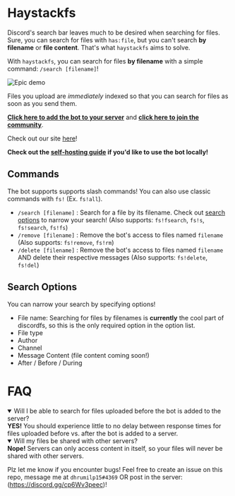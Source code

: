 # Haystackfs

Discord's search bar leaves much to be desired when searching for files. Sure, you can search for files with `has:file`, but you can't search **by filename** or **file content**. That's what `haystackfs` aims to solve.

With `haystackfs`, you can search for files **by filename** with a simple command: `/search [filename]`!

![Epic demo](demo/hfs_demo.gif)

Files you upload are *immediately* indexed so that you can search for files as soon as you send them.

[**Click here to add the bot to your server**](https://discord.com/api/oauth2/authorize?client_id=837345172105723985&permissions=2147593280&scope=bot%20applications.commands) and [**click here to join the community**](https://discord.gg/rp8aZSjevn).

Check out our site [here](https://typedream.site/discordfs)!

**Check out the [self-hosting guide](docs/SELF_HOSTING_GUIDE.md) if you'd like to use the bot locally!**

## Commands

The bot supports supports slash commands! You can also use classic commands with `fs!` (Ex. `fs!all`).

- `/search [filename]` : Search for a file by its filename. Check out [search options](#search-options) to narrow your search! (Also supports: `fs!fsearch`, `fs!s`, `fs!search`, `fs!fs`)
- `/remove [filename]` : Remove the bot's access to files named `filename` (Also supports: `fs!remove`, `fs!rm`)
- `/delete [filename]` : Remove the bot's access to files named `filename` AND delete their respective messages (Also supports: `fs!delete`, `fs!del`)

## Search Options

You can narrow your search by specifying options!
- File name: Searching for files by filenames is **currently** the cool part of discordfs, so this is the only required option in the option list.
- File type
- Author
- Channel
- Message Content (file content coming soon!)
- After / Before / During

# FAQ

<details open>
  <summary> Will I be able to search for files uploaded before the bot is added to the server? </summary>
    <b>YES!</b> You should experience little to no delay between response times for files uploaded before vs. after the bot is added to a server.
</details>

<details open>
  <summary> Will my files be shared with other servers? </summary>
    <b>Nope!</b> Servers can only access content in itself, so your files will never be shared with other servers.
</details>

Plz let me know if you encounter bugs! Feel free to create an issue on this repo, message me at `dhrumilp15#4369` OR post in the server: (https://discord.gg/cp6Wv3peec)!

